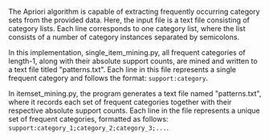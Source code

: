 The Apriori algorithm is capable of extracting frequently occurring category sets from the provided data. Here, the input file is a text file consisting of category lists. Each line corresponds to one category list, where the list consists of a number of category instances separated by semicolons.

In this implementation, single_item_mining.py, all frequent categories of length-1, along with their absolute support counts, are mined and written to a text file titled "patterns.txt". Each line in this file represents a single frequent category and follows the format: `support:category`.

In itemset_mining.py, the program generates a text file named "patterns.txt", where it records each set of frequent categories together with their respective absolute support counts. Each line in the file represents a unique set of frequent categories, formatted as follows: `support:category_1;category_2;category_3;...`.

